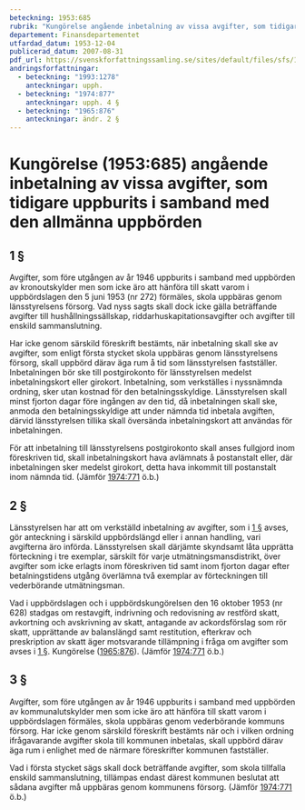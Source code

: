 ```yaml
---
beteckning: 1953:685
rubrik: "Kungörelse angående inbetalning av vissa avgifter, som tidigare uppburits i samband med den allmänna uppbörden"
departement: Finansdepartementet
utfardad_datum: 1953-12-04
publicerad_datum: 2007-08-31
pdf_url: https://svenskforfattningssamling.se/sites/default/files/sfs/1953-12/SFS1953-685.pdf
andringsforfattningar:
  - beteckning: "1993:1278"
    anteckningar: upph.
  - beteckning: "1974:877"
    anteckningar: upph. 4 §
  - beteckning: "1965:876"
    anteckningar: ändr. 2 §
---
```


# Kungörelse (1953:685) angående inbetalning av vissa avgifter, som tidigare uppburits i samband med den allmänna uppbörden

## 1 §

Avgifter, som före utgången av år 1946 uppburits i samband med uppbörden av kronoutskylder men som icke äro att hänföra till skatt varom i uppbördslagen den 5 juni 1953 (nr 272) förmäles, skola uppbäras genom länsstyrelsens försorg. Vad nyss sagts skall dock icke gälla beträffande avgifter till hushållningssällskap, riddarhuskapitationsavgifter och avgifter till enskild sammanslutning.

Har icke genom särskild föreskrift bestämts, när inbetalning skall ske av avgifter, som enligt första stycket skola uppbäras genom länsstyrelsens försorg, skall uppbörd därav äga rum å tid som länsstyrelsen fastställer. Inbetalningen bör ske till postgirokonto för länsstyrelsen medelst inbetalningskort eller girokort. Inbetalning, som verkställes i nyssnämnda ordning, sker utan kostnad för den betalningsskyldige. Länsstyrelsen skall minst fjorton dagar före ingången av den tid, då inbetalningen skall ske, anmoda den betalningsskyldige att under nämnda tid inbetala avgiften, därvid länsstyrelsen tillika skall översända inbetalningskort att användas för inbetalningen.

För att inbetalning till länsstyrelsens postgirokonto skall anses fullgjord inom föreskriven tid, skall inbetalningskort hava avlämnats å postanstalt eller, där inbetalningen sker medelst girokort, detta hava inkommit till postanstalt inom nämnda tid. (Jämför [1974:771](https://selex.se/eli/sfs/1974/771) ö.b.)

## 2 §

Länsstyrelsen har att om verkställd inbetalning av avgifter, som i [1 §](#1) avses, gör anteckning i särskild uppbördslängd eller i annan handling, vari avgifterna äro införda. Länsstyrelsen skall därjämte skyndsamt låta upprätta förteckning i tre exemplar, särskilt för varje utmätningsmansdistrikt, över avgifter som icke erlagts inom föreskriven tid samt inom fjorton dagar efter betalningstidens utgång överlämna två exemplar av förteckningen till vederbörande utmätningsman.

Vad i uppbördslagen och i uppbördskungörelsen den 16 oktober 1953 (nr 628) stadgas om restavgift, indrivning och redovisning av restförd skatt, avkortning och avskrivning av skatt, antagande av ackordsförslag som rör skatt, upprättande av balanslängd samt restitution, efterkrav och preskription av skatt äger motsvarande tillämpning i fråga om avgifter som avses i [1 §](#1). Kungörelse ([1965:876](https://selex.se/eli/sfs/1965/876)). (Jämför [1974:771](https://selex.se/eli/sfs/1974/771) ö.b.)

## 3 §

Avgifter, som före utgången av år 1946 uppburits i samband med uppbörden av kommunalutskylder men som icke äro att hänföra till skatt varom i uppbördslagen förmäles, skola uppbäras genom vederbörande kommuns försorg. Har icke genom särskild föreskrift bestämts när och i vilken ordning ifrågavarande avgifter skola till kommunen inbetalas, skall uppbörd därav äga rum i enlighet med de närmare föreskrifter kommunen fastställer.

Vad i första stycket sägs skall dock beträffande avgifter, som skola tillfalla enskild sammanslutning, tillämpas endast därest kommunen beslutat att sådana avgifter må uppbäras genom kommunens försorg. (Jämför [1974:771](https://selex.se/eli/sfs/1974/771) ö.b.)